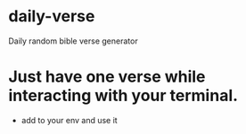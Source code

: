 # daily-verse
Daily random bible verse generator
# Just have one verse while interacting with your terminal.
- add to your env and use it
